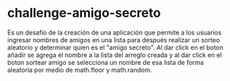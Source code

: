 # challenge-amigo-secreto
Es un desafío de la creación de una aplicación que permite a los usuarios ingresar nombres de amigos en una lista para después realizar un sorteo aleatorio y determinar quien es el "amigo secreto". Al dar click en el boton añadir se agrega el nombre a la lista del arreglo creada y al dar click en el boton sortear amigo se selecciona un nombre de esa lista de forma aleatoria por medio de math.floor y math.random.
